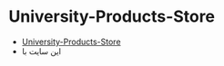 # University-Products-Store

- [University-Products-Store]( https://zeynabizadi.github.io/University-Products-Store/)
- این سایت با 
